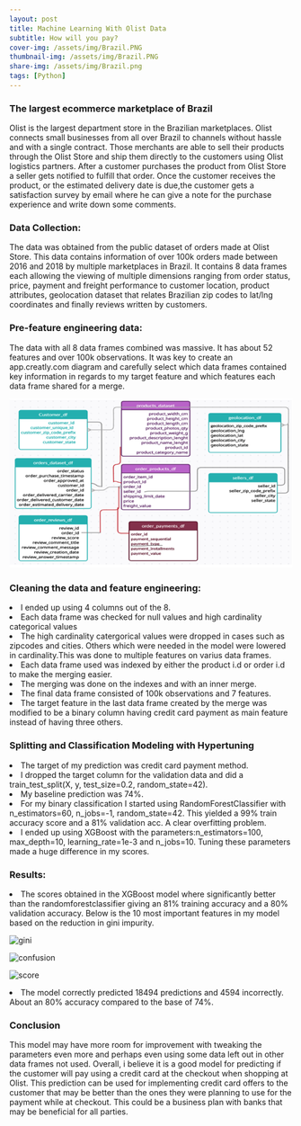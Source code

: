 ```yaml
---
layout: post
title: Machine Learning With Olist Data
subtitle: How will you pay?
cover-img: /assets/img/Brazil.PNG
thumbnail-img: /assets/img/Brazil.PNG
share-img: /assets/img/Brazil.png
tags: [Python]
---
```

<h3>The largest ecommerce marketplace of Brazil</h3>

Olist is the largest department store in the Brazilian marketplaces. 
Olist connects small businesses from all over Brazil to channels without hassle and with a single contract. 
Those merchants are able to sell their products through the Olist Store and ship them directly to the customers using Olist logistics partners.
After a customer purchases the product from Olist Store a seller gets notified to fulfill that order. Once the customer receives the product, 
or the estimated delivery date is due,the customer gets a satisfaction survey by email where he can give a note for the purchase experience and write down some comments.


<h3>Data Collection:</h3>
The data was obtained from the public dataset of orders made at Olist Store. 
This data contains information of over 100k orders made between 2016 and 2018 by multiple marketplaces in Brazil.
It contains 8 data frames each allowing the viewing of multiple dimensions ranging from order status, price, payment and freight performance to customer location,
product attributes, geolocation dataset that relates Brazilian zip codes to lat/lng coordinates and finally reviews written by customers.


<h3>Pre-feature engineering data:</h3>
The data with all 8 data frames combined was massive. It has about 52 features and over 100k observations.
It was key to create an app.creatly.com diagram and carefully select which data frames contained key information in regards to my target feature and 
which features each data frame shared for a merge.



![Diagram](/assets/img/chartapply.PNG)




<h3>Cleaning the data and feature engineering:</h3>

<li>I ended up using 4 columns out of the 8.</li>
<li>Each data frame was checked for null values and high cardinality categorical values </li>
<li>The high cardinality catergorical values were dropped in cases such as zipcodes and cities. Others
  which were needed in the model were lowered in cardinality.This was done to multiple features on varius data frames.</li>
<li>Each data frame used was indexed by either the product i.d or order i.d to make the merging easier.</li>
<li>The merging was done on the indexes and with an inner merge.</li>
<li>The final data frame consisted of 100k observations and 7 features.</li>
<li>The target feature in the last data frame created by the merge was modified to be a binary column having credit card 
  payment as main feature instead of having three others.</li>
  
<h3>Splitting and Classification Modeling with Hypertuning</h3>

<li>The target of my prediction was credit card payment method.</li>
<li> I dropped the target column for the validation data and did a train_test_split(X, y, test_size=0.2, random_state=42).</li>
<li> My baseline prediction was 74%.</li>
<li> For my binary classification I started using RandomForestClassifier with n_estimators=60, n_jobs=-1, random_state=42.
  This yielded a 99% train accuracy score and a 81% validation acc. A clear overfitting problem.</li>
<li> I ended up using XGBoost with the parameters:n_estimators=100, max_depth=10, learning_rate=1e-3 and n_jobs=10.
  Tuning these parameters made a huge difference in my scores.</li>
<h3>Results:</h3>

<li>The scores obtained in the XGBoost model where significantly better than the randomforestclassifier giving an 81% training accuracy and a 80% 
validation accuracy. Below is the 10 most important features in my model based on the reduction in gini impurity.</li>



![gini](https://user-images.githubusercontent.com/80070571/113327970-a2206780-92e9-11eb-82a8-0282ef7262b5.PNG)









![confusion](https://user-images.githubusercontent.com/80070571/113316845-c6297c00-92dc-11eb-9243-dca2d4791452.PNG)






![score](https://user-images.githubusercontent.com/80070571/113316804-bdd14100-92dc-11eb-996d-e8aff51ecb60.PNG)






<li>The model correctly predicted 18494 predictions and 4594 incorrectly. About an 80% accuracy compared to the base of 74%.</li>
<h3> Conclusion</h3>
This model may have more room for improvement with tweaking the parameters even more and perhaps even using some data left out in other 
data frames not used. Overall, i believe it is a good model for predicting if the customer will pay using a credit card at the checkout when shopping
at Olist. This prediction can be used for implementing credit card offers to the customer that may be better than the ones they were planning to use
for the payment while at checkout. This could be a business plan with banks that may be beneficial for all parties.
 
